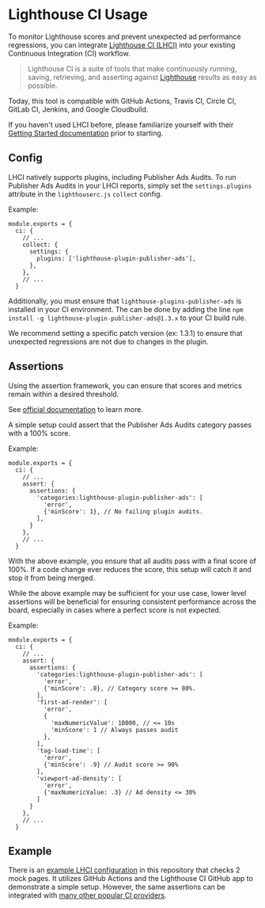 # Lighthouse CI Usage

To monitor Lighthouse scores and prevent unexpected ad performance regressions, 
you can integrate [Lighthouse CI (LHCI)](https://github.com/GoogleChrome/lighthouse-ci) 
into your existing Continuous Integration (CI) workflow.

>Lighthouse CI is a suite of tools that make continuously running, saving, 
retrieving, and asserting against 
[Lighthouse](https://github.com/GoogleChrome/lighthouse) results as easy as 
possible.

Today, this tool is compatible with GitHub Actions, Travis CI, Circle CI, GitLab CI, Jenkins, and Google Cloudbuild.

If you haven't used LHCI before, please familiarize yourself with their 
[Getting Started documentation](https://github.com/GoogleChrome/lighthouse-ci/blob/master/docs/getting-started.md#github-app-method-recommended) 
prior to starting.

## Config

LHCI natively supports plugins, including Publisher Ads Audits. To run
Publisher Ads Audits in your LHCI reports, simply set the `settings.plugins` 
attribute in the `lighthouserc.js` `collect` config.

Example:
```
module.exports = {
  ci: {
    // ...
    collect: {
      settings: {
        plugins: ['lighthouse-plugin-publisher-ads'],
      },
    },
    // ...
  }
```

Additionally, you must ensure that `lighthouse-plugins-publisher-ads` is 
installed in your CI environment. The can be done by adding the line 
`npm install -g lighthouse-plugin-publisher-ads@1.3.x` to your CI build rule. 

We recommend setting a specific patch version (ex: 1.3.1) to ensure 
that unexpected regressions are not due to changes in the plugin.

## Assertions

Using the assertion framework, you can ensure that scores and metrics remain 
within a desired threshold. 

See [official documentation](https://github.com/GoogleChrome/lighthouse-ci/blob/master/docs/configuration.md#assert) to learn more.

A simple setup could assert that the Publisher Ads Audits category passes with a
100% score.

Example:
```
module.exports = {
  ci: {
    // ...
    assert: {
      assertions: {
        'categories:lighthouse-plugin-publisher-ads': [
          'error',
          {'minScore': 1}, // No failing plugin audits.
        ],
      }
    },
    // ...
  }
```

With the above example, you ensure that all audits pass with a final score of 
100%. If a code change ever reduces the score, this setup will catch it and stop 
it from being merged.

While the above example may be sufficient for your use case, lower level
assertions will be beneficial for ensuring consistent performance across the 
board, especially in cases where a perfect score is not expected.

Example:
```
module.exports = {
  ci: {
    // ...
    assert: {
      assertions: {
        'categories:lighthouse-plugin-publisher-ads': [
          'error',
          {'minScore': .8}, // Category score >= 80%.
        ],
        'first-ad-render': [
          'error',
          {
            'maxNumericValue': 10000, // <= 10s
            'minScore': 1 // Always passes audit
          },
        ],
        'tag-load-time': [
          'error',
          {'minScore': .9} // Audit score >= 90%
        ],
        'viewport-ad-density': [
          'error',
          {'maxNumericValue: .3} // Ad density <= 30%
        ]
      }
    },
    // ...
  }
```

## Example

There is an
[example LHCI configuration](https://github.com/googleads/publisher-ads-lighthouse-plugin/blob/master/lighthouserc.js)
in this repository that checks 2 mock pages. It utilizes GitHub Actions and the 
 Lighthouse CI GitHub app to demonstrate a simple setup. However, the same 
 assertions can be integrated with 
 [many other popular CI providers](https://github.com/GoogleChrome/lighthouse-ci/blob/master/docs/getting-started.md#configure-your-ci-provider).